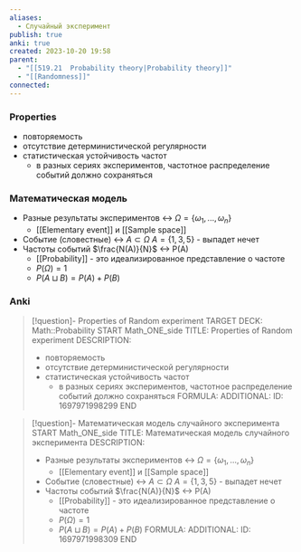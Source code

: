 ```yaml
---
aliases:
  - Случайный эксперимент
publish: true
anki: true
created: 2023-10-20 19:58
parent:
  - "[[519.21  Probability theory|Probability theory]]"
  - "[[Randomness]]"
connected:
---
```

### Properties
- повторяемость
- отсутствие детерминистической регулярности
- статистическая устойчивость частот
	- в разных сериях экспериментов, частотное распределение событий должно сохраняться


### Математическая модель 
- Разные результаты экспериментов  <-> $\Omega = \{\omega_1, ..., \omega_n\}$
	- [[Elementary event]] и [[Sample space]]
- Событие (словестные) <-> $A \subset \Omega$  $A = \{1, 3, 5\}$ - выпадет нечет
- Частоты событий $\frac{N(A)}{N}$ <-> P(A)
	- [[Probability]] - это идеализированное представление о частоте
	- $P(\Omega) = 1$
	- $P(A \sqcup B) = P(A) + P(B)$

### Anki
> [!question]- Properties of Random experiment
TARGET DECK: Math::Probability
START
Math_ONE_side
TITLE: Properties of Random experiment
DESCRIPTION: 
> - повторяемость
> - отсутствие детерминистической регулярности
> - статистическая устойчивость частот
> 	- в разных сериях экспериментов, частотное распределение событий должно сохраняться
FORMULA: 
ADDITIONAL:
ID: 1697971998299
END

> [!question]- Математическая модель случайного эксперимента
START
Math_ONE_side
TITLE: Математическая модель случайного эксперимента
DESCRIPTION: 
> - Разные результаты экспериментов  <-> $\Omega = \{\omega_1, ..., \omega_n\}$
> 	- [[Elementary event]] и [[Sample space]]
> - Событие (словестные) <-> $A \subset \Omega$  $A = \{1, 3, 5\}$ - выпадет нечет
> - Частоты событий $\frac{N(A)}{N}$ <-> P(A)
> 	- [[Probability]] - это идеализированное представление о частоте
> 	- $P(\Omega) = 1$
> 	- $P(A \sqcup B) = P(A) + P(B)$
FORMULA: 
ADDITIONAL:
ID: 1697971998309
END















